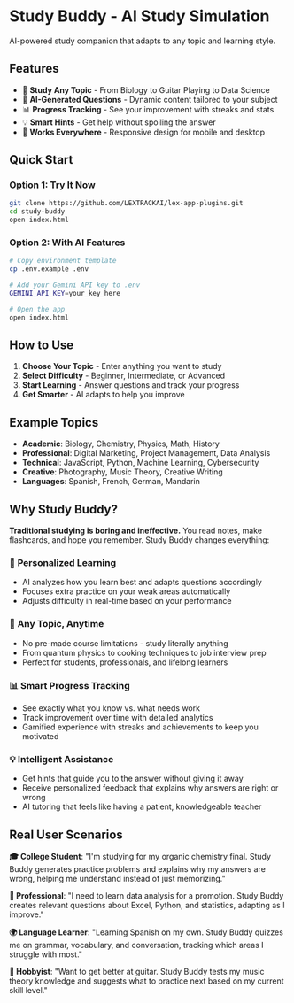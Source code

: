 # Study Buddy - AI Study Simulation

AI-powered study companion that adapts to any topic and learning style.

## Features
- 🎯 **Study Any Topic** - From Biology to Guitar Playing to Data Science
- 🧠 **AI-Generated Questions** - Dynamic content tailored to your subject
- 📊 **Progress Tracking** - See your improvement with streaks and stats
- 💡 **Smart Hints** - Get help without spoiling the answer
- 📱 **Works Everywhere** - Responsive design for mobile and desktop

## Quick Start

### Option 1: Try It Now
```bash
git clone https://github.com/LEXTRACKAI/lex-app-plugins.git
cd study-buddy
open index.html  
```

### Option 2: With AI Features
```bash
# Copy environment template
cp .env.example .env

# Add your Gemini API key to .env
GEMINI_API_KEY=your_key_here

# Open the app
open index.html
```

## How to Use
1. **Choose Your Topic** - Enter anything you want to study
2. **Select Difficulty** - Beginner, Intermediate, or Advanced  
3. **Start Learning** - Answer questions and track your progress
4. **Get Smarter** - AI adapts to help you improve

## Example Topics
- **Academic**: Biology, Chemistry, Physics, Math, History
- **Professional**: Digital Marketing, Project Management, Data Analysis
- **Technical**: JavaScript, Python, Machine Learning, Cybersecurity
- **Creative**: Photography, Music Theory, Creative Writing
- **Languages**: Spanish, French, German, Mandarin

## Why Study Buddy?

**Traditional studying is boring and ineffective.** You read notes, make flashcards, and hope you remember. Study Buddy changes everything:

### 🧠 **Personalized Learning**
- AI analyzes how you learn best and adapts questions accordingly
- Focuses extra practice on your weak areas automatically
- Adjusts difficulty in real-time based on your performance

### 🎯 **Any Topic, Anytime**
- No pre-made course limitations - study literally anything
- From quantum physics to cooking techniques to job interview prep
- Perfect for students, professionals, and lifelong learners

### 📊 **Smart Progress Tracking**
- See exactly what you know vs. what needs work
- Track improvement over time with detailed analytics
- Gamified experience with streaks and achievements to keep you motivated

### 💡 **Intelligent Assistance**
- Get hints that guide you to the answer without giving it away
- Receive personalized feedback that explains why answers are right or wrong
- AI tutoring that feels like having a patient, knowledgeable teacher

## Real User Scenarios

**🎓 College Student**: "I'm studying for my organic chemistry final. Study Buddy generates practice problems and explains why my answers are wrong, helping me understand instead of just memorizing."

**💼 Professional**: "I need to learn data analysis for a promotion. Study Buddy creates relevant questions about Excel, Python, and statistics, adapting as I improve."

**🌍 Language Learner**: "Learning Spanish on my own. Study Buddy quizzes me on grammar, vocabulary, and conversation, tracking which areas I struggle with most."

**🎸 Hobbyist**: "Want to get better at guitar. Study Buddy tests my music theory knowledge and suggests what to practice next based on my current skill level."
